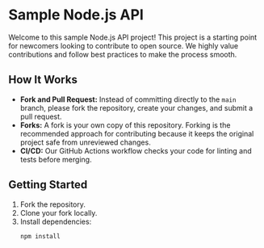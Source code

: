 # Sample Node.js API

Welcome to this sample Node.js API project! This project is a starting point for newcomers looking to contribute to open source. We highly value contributions and follow best practices to make the process smooth.

## How It Works

- **Fork and Pull Request:** Instead of committing directly to the `main` branch, please fork the repository, create your changes, and submit a pull request.
- **Forks:** A fork is your own copy of this repository. Forking is the recommended approach for contributing because it keeps the original project safe from unreviewed changes.
- **CI/CD:** Our GitHub Actions workflow checks your code for linting and tests before merging.

## Getting Started

1. Fork the repository.
2. Clone your fork locally.
3. Install dependencies:
   ```sh
   npm install
